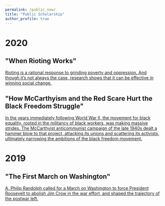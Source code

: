 ```yaml
---
permalink: /public_new/
title: "Public Scholarship"
author_profile: true
---
```


# 2020


## "When Rioting Works"

<!--- ![image](https://github.com/pmheideman/pmheideman.github.io/blob/master/images/rioting.png) --->

[Rioting is a rational response to grinding poverty and oppression. And though it’s not always the case, research shows that it can be effective in winning social change.](https://www.jacobinmag.com/2020/06/rioting-george-floyd-liberals-black-lives-matter)

## "How McCarthyism and the Red Scare Hurt the Black Freedom Struggle"

<!--- ![image](https://github.com/pmheideman/pmheideman.github.io/blob/master/images/mccarthyism.png) --->

[In the years immediately following World War II, the movement for black equality, rooted in the militancy of black workers, was making massive strides. The McCarthyist anticommunist campaign of the late 1940s dealt a hammer blow to that project, attacking its unions and scattering its activists, ultimately narrowing the ambitions of the black freedom movement.](https://www.jacobinmag.com/2020/05/mccarthyism-red-scare-civil-rights-movement)

# 2019

## "The First March on Washington"

[A. Philip Randolph called for a March on Washington to force President Roosevelt to abolish Jim Crow in the war effort, and shaped the trajectory of the postwar left.](https://www.jacobinmag.com/2019/08/the-first-march-on-washington)
